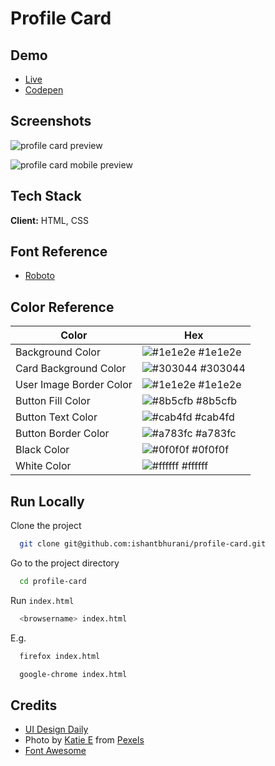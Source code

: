 # Profile Card

## Demo

- [Live](https://ishantbhurani.github.io/profile-card/)
- [Codepen](https://codepen.io/ivanshaunt/full/JjJmamO)

## Screenshots

![profile card preview](https://user-images.githubusercontent.com/67356291/128641651-90bc2d1b-e12f-41ab-a4d1-129664069183.png)

![profile card mobile preview](https://user-images.githubusercontent.com/67356291/128754917-7f6e5e1b-7ced-48fa-92db-112dc8d2ab1b.png)

## Tech Stack

**Client:** HTML, CSS

## Font Reference

- [Roboto](https://fonts.google.com/specimen/Roboto)

## Color Reference

| Color                   | Hex                                                              |
| ----------------------- | ---------------------------------------------------------------- |
| Background Color        | ![#1e1e2e](https://via.placeholder.com/10/1e1e2e?text=+) #1e1e2e |
| Card Background Color   | ![#303044](https://via.placeholder.com/10/303044?text=+) #303044 |
| User Image Border Color | ![#1e1e2e](https://via.placeholder.com/10/1e1e2e?text=+) #1e1e2e |
| Button Fill Color       | ![#8b5cfb](https://via.placeholder.com/10/8b5cfb?text=+) #8b5cfb |
| Button Text Color       | ![#cab4fd](https://via.placeholder.com/10/cab4fd?text=+) #cab4fd |
| Button Border Color     | ![#a783fc](https://via.placeholder.com/10/a783fc?text=+) #a783fc |
| Black Color             | ![#0f0f0f](https://via.placeholder.com/10/0f0f0f?text=+) #0f0f0f |
| White Color             | ![#ffffff](https://via.placeholder.com/10/ffffff?text=+) #ffffff |

## Run Locally

Clone the project

```bash
  git clone git@github.com:ishantbhurani/profile-card.git
```

Go to the project directory

```bash
  cd profile-card
```

Run `index.html`

```bash
  <browsername> index.html
```

E.g.

```bash
  firefox index.html
```

```bash
  google-chrome index.html
```

## Credits

- [UI Design Daily](https://www.uidesigndaily.com/posts/figma-profile-card-ui-ux-day-1414)
- Photo by [Katie E](https://www.pexels.com/@katie?utm_content=attributionCopyText&utm_medium=referral&utm_source=pexels) from [Pexels](https://www.pexels.com/photo/woman-in-white-and-black-striped-shirt-wearing-black-sunglasses-3671083/?utm_content=attributionCopyText&utm_medium=referral&utm_source=pexels)
- [Font Awesome](https://fontawesome.com/)
